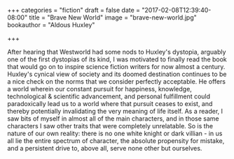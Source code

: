 +++
categories = "fiction"
draft = false
date = "2017-02-08T12:39:40-08:00"
title = "Brave New World"
image = "brave-new-world.jpg"
bookauthor = "Aldous Huxley"

+++

After hearing that Westworld had some nods to Huxley's dystopia, arguably one of the first dystopias of its kind, I was motivated to finally read the book that would go on to inspire science fiction writers for now almost a century. Huxley's cynical view of society and its doomed destination continues to be a nice check on the norms that we consider perfectly acceptable. He offers a world wherein our constant pursuit for happiness, knowledge, technological & scientific advancement, and personal fulfillment could paradoxically lead us to a world where that pursuit ceases to exist, and thereby potentially invalidating the very meaning of life itself. As a reader, I saw bits of myself in almost all of the main characters, and in those same characters I saw other traits that were completely unrelatable. So is the nature of our own reality: there is no one white knight or dark villian - in us all lie the entire spectrum of character, the absolute propensity for mistake, and a persistent drive to, above all, serve none other but ourselves.
